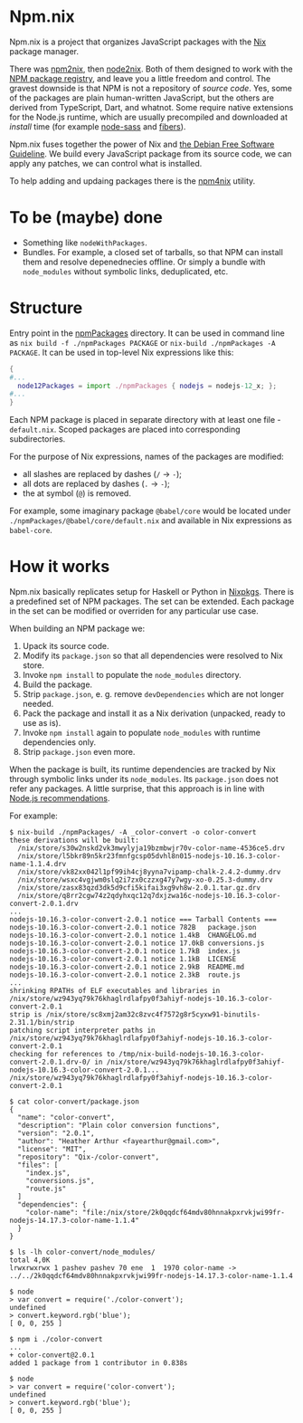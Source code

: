 Npm.nix
=======

Npm.nix is a project that organizes JavaScript packages with the
[Nix](https://nixos.org/nix/) package manager.

There was [npm2nix](https://github.com/NixOS/npm2nix), then
[node2nix](https://github.com/svanderburg/node2nix).  Both of them designed
to work with the [NPM package registry](https://www.npmjs.com/), and
leave you a little freedom and control. The gravest downside is that NPM
is not a repository of _source code_. Yes, some of the packages are plain
human-written JavaScript, but the others are derived from TypeScript,
Dart, and whatnot. Some require native extensions for the Node.js
runtime, which are usually precompiled and downloaded at _install_ time
(for example [node-sass](https://www.npmjs.com/package/node-sass) and
[fibers](https://www.npmjs.com/package/fibers)).

Npm.nix fuses together the power of Nix and [the Debian Free Software
Guideline](https://www.debian.org/doc/debian-policy/).  We build every
JavaScript package from its source code, we can apply any patches, we can
control what is installed.

To help adding and updaing packages there is the
[npm4nix](https://github.com/ip1981/npm4nix) utility.


To be (maybe) done
==================

* Something like `nodeWithPackages`.
* Bundles. For example, a closed set of tarballs, so that NPM can install
them and resolve depenednecies offline. Or simply a bundle with `node_modules`
without symbolic links, deduplicated, etc.


Structure
=========

Entry point in the [npmPackages](./npmPackages) directory. It can be used
in command line as `nix build -f ./npmPackages PACKAGE` or `nix-build ./npmPackages -A PACKAGE`.
It can be used in top-level Nix expressions like this:

```nix
{
#...
  node12Packages = import ./npmPackages { nodejs = nodejs-12_x; };
#...
}
```

Each NPM package is placed in separate directory with at least one file -
`default.nix`.  Scoped packages are placed into corresponding subdirectories.

For the purpose of Nix expressions, names of the packages are modified:

  * all slashes are replaced by dashes (`/` -> `-`);
  * all dots are replaced by dashes (`.` -> `-`);
  * the at symbol (`@`) is removed.

For example, some imaginary package `@babel/core` would be located under
`./npmPackages/@babel/core/default.nix` and available in Nix expressions as
`babel-core`.


How it works
============

Npm.nix basically replicates setup for Haskell or Python in
[Nixpkgs](https://nixos.org/nixpkgs). There is a predefined set of NPM
packages. The set can be extended. Each package in the set can be modified
or overriden for any particular use case.

When building an NPM package we:

  1. Upack its source code.
  2. Modify its `package.json` so that all dependencies were resolved to Nix store.
  3. Invoke `npm install` to populate the `node_modules` directory.
  4. Build the package.
  5. Strip `package.json`, e. g. remove `devDependencies` which are not longer needed.
  6. Pack the package and install it as a Nix derivation (unpacked, ready to use as is).
  7. Invoke `npm install` again to populate `node_modules` with runtime dependencies only.
  8. Strip `package.json` even more.

When the package is built, its runtime dependencies are tracked by Nix through
symbolic links under its `node_modules`. Its `package.json` does not refer
any packages.  A little surprise, that this approach is in line with
[Node.js recommendations](https://nodejs.org/api/modules.html).

For example:

```
$ nix-build ./npmPackages/ -A _color-convert -o color-convert
these derivations will be built:
  /nix/store/s30w2nskd2vk3mwylyja19bzmbwjr70v-color-name-4536ce5.drv
  /nix/store/l5bkr89n5kr23fmnfgcsp05dvhl8n015-nodejs-10.16.3-color-name-1.1.4.drv
  /nix/store/vk82xx042l1pf99ih4cj8yyna7vipamp-chalk-2.4.2-dummy.drv
  /nix/store/wsxc4vgjwm0slq2i7zx0czzxg47y7wgy-xo-0.25.3-dummy.drv
  /nix/store/zasx83qzd3dk5d9cfi5kifai3xg9vh8w-2.0.1.tar.gz.drv
  /nix/store/q8rr2cgw74z2qdyhxqc12q7dxjzwa16c-nodejs-10.16.3-color-convert-2.0.1.drv
...
nodejs-10.16.3-color-convert-2.0.1 notice === Tarball Contents ===
nodejs-10.16.3-color-convert-2.0.1 notice 782B   package.json
nodejs-10.16.3-color-convert-2.0.1 notice 1.4kB  CHANGELOG.md
nodejs-10.16.3-color-convert-2.0.1 notice 17.0kB conversions.js
nodejs-10.16.3-color-convert-2.0.1 notice 1.7kB  index.js
nodejs-10.16.3-color-convert-2.0.1 notice 1.1kB  LICENSE
nodejs-10.16.3-color-convert-2.0.1 notice 2.9kB  README.md
nodejs-10.16.3-color-convert-2.0.1 notice 2.3kB  route.js
...
shrinking RPATHs of ELF executables and libraries in /nix/store/wz943yq79k76khaglrdlafpy0f3ahiyf-nodejs-10.16.3-color-convert-2.0.1
strip is /nix/store/sc8xmj2am32c8zvc4f7572g8r5cyxw91-binutils-2.31.1/bin/strip
patching script interpreter paths in /nix/store/wz943yq79k76khaglrdlafpy0f3ahiyf-nodejs-10.16.3-color-convert-2.0.1
checking for references to /tmp/nix-build-nodejs-10.16.3-color-convert-2.0.1.drv-0/ in /nix/store/wz943yq79k76khaglrdlafpy0f3ahiyf-nodejs-10.16.3-color-convert-2.0.1...
/nix/store/wz943yq79k76khaglrdlafpy0f3ahiyf-nodejs-10.16.3-color-convert-2.0.1

$ cat color-convert/package.json
{
  "name": "color-convert",
  "description": "Plain color conversion functions",
  "version": "2.0.1",
  "author": "Heather Arthur <fayearthur@gmail.com>",
  "license": "MIT",
  "repository": "Qix-/color-convert",
  "files": [
    "index.js",
    "conversions.js",
    "route.js"
  ]
  "dependencies": {
    "color-name": "file:/nix/store/2k0qqdcf64mdv80hnnakpxrvkjwi99fr-nodejs-14.17.3-color-name-1.1.4"
  }
}

$ ls -lh color-convert/node_modules/
total 4,0K
lrwxrwxrwx 1 pashev pashev 70 ene  1  1970 color-name -> ../../2k0qqdcf64mdv80hnnakpxrvkjwi99fr-nodejs-14.17.3-color-name-1.1.4

$ node
> var convert = require('./color-convert');
undefined
> convert.keyword.rgb('blue');
[ 0, 0, 255 ]

$ npm i ./color-convert
...
+ color-convert@2.0.1
added 1 package from 1 contributor in 0.838s

$ node
> var convert = require('color-convert');
undefined
> convert.keyword.rgb('blue');
[ 0, 0, 255 ]

```

